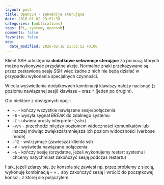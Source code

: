 ```yaml
---
layout: post
title: OpenSSH - sekwencje sterujące
date: 2016-01-02 23:01:38
categories: [publications]
tags: [PL, system, openssh]
comments: false
favorite: false
seo:
  date_modified: 2020-02-18 21:56:52 +0100
---
```


Klient SSH udostępnia **dodatkowe sekwencje sterujące** za pomocą których można wykonywać przydatne akcje. Normalne znaki przekazywane są przez zestawioną sesję SSH więc żadne z nich nie będą działać w przypadku wykonania specjalnych czynności.

W celu wyświetlenia dodatkowych kombinacji klawiszy należy nacisnąć (z poziomu nawiązanej sesji) klawisze `~` oraz `?` (jeden po drugim).

Oto niektóre z dostępnych opcji:

- `~.` - kończy wszystkie nawiązane sesje/połączenia
- `~B` - wysyła sygnał _BREAK_ do zdalnego systemu
- `~C` - otwiera prosty interpreter (`ssh>`)
- `~V/v` - przechodzi między poziomem widoczności komunikatów lub inaczej mówiąc zwiększa/zmniejsza ich poziom widoczności (verbose mode)
- `~^Z` - wstrzymuje (zawiesza) klienta ssh
- `~#` - wyświetla nawiązane połączenia
- `~&` - kończy sesję (przydatne, jeżeli wykonujemy restart systemu i chcemy natychmiast zakończyć sesję podczas restartu)

I tak, jeżeli zdarzy się, że konsola się zawiesi np. przez problemy z siecią, wykonuję kombinację `~` + `.` aby zakończyć sesję i wrócić do początkowej konsoli, z której się połączyłem.
